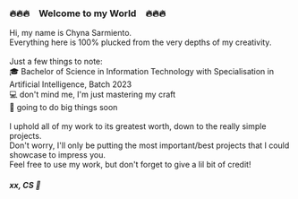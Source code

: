 ### :fire::fire::fire:&emsp;Welcome to my World&emsp;:fire::fire::fire:

<!--
**gleislythine/gleislythine** is a ✨ _special_ ✨ repository because its `README.md` (this file) appears on your GitHub profile.
-->
Hi, my name is Chyna Sarmiento.<br/>
Everything here is 100% plucked from the very depths of my creativity.<br/><br/>
Just a few things to note:<br/>
:mortar_board: Bachelor of Science in Information Technology with Specialisation in Artificial Intelligence, Batch 2023<br/>
:computer: don't mind me, I'm just mastering my craft<br/>
:stars: going to do big things soon<br/>
<br/>
I uphold all of my work to its greatest worth, down to the really simple projects.<br/>
Don't worry, I'll only be putting the most important/best projects that I could showcase to impress you.<br/>
Feel free to use my work, but don't forget to give a lil bit of credit!<br/>

##### *xx, CS* :japanese_ogre:
